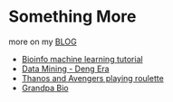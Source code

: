 # Something More

more on my [BLOG](www.cmwonderland.com)
- [Bioinfo machine learning tutorial](https://github.com/james20141606/somethingmore/blob/master/bioinfo.ipynb)
- [Data Mining - Deng Era](https://github.com/james20141606/somethingmore/tree/master/datamining_dxp)
- [Thanos and Avengers playing roulette](https://www.cmwonderland.com/blog/2019/05/06/thanos_avengers/)
- [Grandpa Bio](https://www.cmwonderland.com/blog/2018/05/08/23_autobio/)


